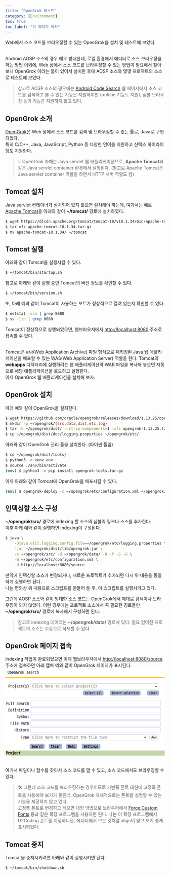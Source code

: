 ```yaml
---
title: "OpenGrok 테스트"
category: [Environment]
toc: true
toc_label: "이 페이지 목차"
---
```


Web에서 소스 코드를 브라우징할 수 있는 OpenGrok을 설치 및 테스트해 보았다.  
<br>

Android AOSP 소스의 경우 매우 방대한데, 로컬 환경에서 에디터로 소스 브라우징을 하는 방법 이외에, Web 상에서 소스 코드를 브라우징할 수 있는 방법이 필요해서 찾아보니 OpenGrok 이라는 툴이 있어서 설치한 후에 AOSP 소스와 몇몇 프로젝트의 소스로 테스트해 보았다.
> 참고로 AOSP 소스의 경우에는 [<u>Android Code Search</u>](https://cs.android.com/android/platform/superproject) 웹 페이지에서 소스 코드를 검색하고 볼 수 있는 기능은 지원하지만 (outline 기능도 지원), 심볼 브라우징 등의 기능은 지원하지 않고 있다.

## OpenGrok 소개
[OpenGrok](https://github.com/oracle/opengrok)은 Web 상에서 소스 코드를 검색 및 브라우징할 수 있는 툴로, Java로 구현되었다.  
특히 C/C++, Java, JavaScript, Python 등 다양한 언어를 지원하고 신택스 하이라이팅도 지원한다.
> 💡 OpenGrok 자체는 Java servlet 웹 애플리케이션으로, **Apache Tomcat**과 같은 Java servlet container 환경에서 실행된다. (참고로 Apache Tomcat은 Java servlet container 역할을 하면서 HTTP 서버 역할도 함)  

## Tomcat 설치
Java servlet 컨테이너가 설치되어 있지 않으면 설치해야 하는데, 여기서는 예로 [<u>Apache Tomcat</u>](https://tomcat.apache.org/)을 아래와 같이 **~/tomcat/** 경로에 설치하였다.
```sh
$ wget https://dlcdn.apache.org/tomcat/tomcat-10/v10.1.34/bin/apache-tomcat-10.1.34.tar.gz
$ tar xfz apache-tomcat-10.1.34.tar.gz
$ mv apache-tomcat-10.1.34/ ~/tomcat
```

## Tomcat 실행
아래와 같이 Tomcat을 실행시킬 수 있다.
```sh
$ ~/tomcat/bin/startup.sh
```
참고로 아래와 같이 실행 중인 Tomcat의 버전 정보를 확인할 수 있다.
```sh
$ ~/tomcat/bin/version.sh
```
또, 아래 예와 같이 Tomcat이 사용하는 포트가 정상적으로 열려 있는지 확인할 수 있다.
```sh
$ netstat -ano | grep 8080
$ ss -ltn | grep 8080
```
Tomcat이 정상적으로 실행되었으면, 웹브라우저에서 [http://localhost:8080](http://localhost:8080) 주소로 접속할 수 있다.  
<br>

Tomcat은 `WAR`(Web Application Archive) 파일 형식으로 패키징된 Java 웹 애플리케이션을 배포할 수 있는 WAS(Web Application Server) 역할을 한다. Tomcat의 **webapps** 디렉터리에 실행하려는 웹 애플리케이션의 WAR 파일을 복사해 놓으면 자동으로 해당 애플리케이션을 로드하고 실행한다.  
이제 OpenGrok 웹 애플리케이션을 설치해 보자.

## OpenGrok 설치
아래 예와 같이 OpenGrok을 설치한다.
```sh
$ wget https://github.com/oracle/opengrok/releases/download/1.13.25/opengrok-1.13.25.tar.gz
$ mkdir -p ~/opengrok/{src,data,dist,etc,log}
$ tar -C ~/opengrok/dist/ --strip-components=1 -xfz opengrok-1.13.25.tar.gz
$ cp ~/opengrok/dist/doc/logging.properties ~/opengrok/etc/
```

아래와 같이 OpenGrok 관리 툴을 설치한다. (파이썬 툴임)
```sh
$ cd ~/opengrok/dist/tools/
$ python3 -m venv env
$ source ./env/bin/activate
(env) $ python3 -m pip install opengrok-tools.tar.gz
```

이제 아래와 같이 Tomcat에 OpenGrok을 배포시킬 수 있다.
```sh
(env) $ opengrok-deploy -c ~/opengrok/etc/configuration.xml ~/opengrok/dist/lib/source.war ~/tomcat/webapps/
```

## 인덱싱할 소스 구성
**~/opengrok/src/** 경로에 indexing 할 소스의 심볼릭 링크나 소스를 추가한다.  
이후 아래 예와 같이 실행하면 indexing이 구성된다.
```sh
$ java \
    -Djava.util.logging.config.file=~/opengrok/etc/logging.properties \
    -jar ~/opengrok/dist/lib/opengrok.jar \
    -s ~/opengrok/src/ -d ~/opengrok/data/ -H -P -S -G \
    -W ~/opengrok/etc/configuration.xml \
    -U http://localhost:8080/source
```

만약에 인덱싱할 소스가 변경되거나, 새로운 프로젝트가 추가되면 다시 위 내용을 동일하게 실행하면 된다.  
나는 편의상 위 내용으로 스크립트를 만들어 둔 후, 이 스크립트를 실행시키고 있다.

그런데 AOSP 소스와 같이 방대한 소스 코드는 OpenGrok에서 제대로 검색이나 브라우징이 되지 않았다. 이런 경우에는 프로젝트 소스에서 꼭 필요한 경로들만 **~/opengrok/src/** 경로에 복사해서 구성하면 된다. 

> 참고로 indexing 데이터는 **~/opengrok/data/** 경로에 있다. 필요 없어진 프로젝트의 소스는 수동으로 삭제할 수 있다.

## OpenGrok 페이지 접속
Indexing 작업이 완료되었으면 이제 웹브라우저에서 [http://localhost:8080/source](http://localhost:8080/source) 주소에 접속하면 아래 캡쳐 예와 같이 OpenGrok 페이지가 표시된다.  
![alt text](/assets/images/OpenGrok_test.png)  
<br>

여기서 파일이나 함수를 찾아서 소스 코드를 열 수 있고, 소스 코드에서도 브라우징할 수 있다.

> 🛠️ 그런데 소스 코드를 브라우징하는 경우이므로 가변폭 폰트 대신에 고정폭 폰트를 사용해야 보기가 좋은데, OpenGrok 자체적으로는 폰트를 설정할 수 있는 기능을 제공하지 않고 있다.  
> 고정폭 폰트로 변경하고 싶으면 대안 방법으로 브라우저에서 [Force Custom Fonts](https://chromewebstore.google.com/detail/force-custom-fonts/hckjchjpkmbihoocajjpjajkggbccgee) 등과 같은 확장 프로그램을 사용하면 된다.
> 나는 이 확장 프로그램에서 D2Coding 폰트를 지정하니깐, 에디터에서 보는 것처럼 align이 맞고 보기 좋게 표시되었다.

## Tomcat 중지
Tomcat을 중지시키려면 아래와 같이 실행시키면 된다.
```sh
$ ~/tomcat/bin/shutdown.sh
```
